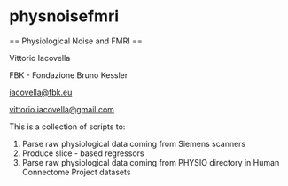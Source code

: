 physnoisefmri
=============

== Physiological Noise and FMRI ==

Vittorio Iacovella

FBK - Fondazione Bruno Kessler

iacovella@fbk.eu

vittorio.iacovella@gmail.com

This is a collection of scripts to:

1. Parse raw physiological data coming from Siemens scanners
2. Produce slice - based regressors 
3. Parse raw physiological data coming from PHYSIO directory in Human Connectome Project datasets
